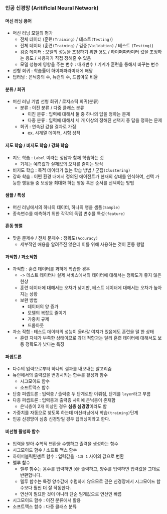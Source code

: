 ### 인공 신경망 (Aritificial Neural Network)

#### 머신 러닝 용어
- 머신 러닝 모델의 평가
  - 전체 데이터 (훈련`(Training)` / 테스트`(Testing)`)
  - 전체 데이터 (훈련`(Training)` / 검증`(Vaildation)` / 테스트 `(Testing)`)
  - 검증 데이터 : 모델의 성능을 조정하기 위한 용도 / 하이퍼파라미터 값을 조정하는 용도 / 사용자가 직접 정해줄 수 있음
  - 모델 성능에 영향을 주는 변수 : 매개변수 / 기계가 훈련을 통해서 바꾸는 변수
- 선형 회귀 : 학습률이 하이퍼파라미터에 해당
- 딥러닝 : 은닉층의 수, 뉴런의 수, 드롭아웃 비율

#### 분류 / 회귀
- 머신 러닝 기법 선형 회귀 / 로지스틱 회귀(분류)
  - 분류 : 이진 분류 / 다중 클래스 분류
    - 이진 분류 : 입력에 대해서 둘 중 하나의 답을 정하는 문제
    - 다중 분류 : 입력에 대해서 세 개 이상의 정해진 선택지 중 답을 정하는 문제
  - 회귀 : 연속된 값을 결과로 가짐 
    - ex. 시계열 데이터, 시험 성적

#### 지도 학습 / 비지도 학습 / 강화 학습
- 지도 학습 : `Label` 이라는 정답과 함께 학습하는 것
  - 기계는 예측값과 실제값의 오차를 줄이는 방식
- 비지도 학습 : 목적 데이터가 없는 학습 방법 / 군집`(Clustering)`
- 강화 학습 : 어떤 환경 내에서 정의된 에이전트가 현재의 상태를 인식하여, 선택 가능한 행동들 중 보상을 최대화 하는 행동 혹은 순서를 선택하는 방법

#### 샘플 / 특성
- 머신 러닝에서의 하나의 데이터, 하나의 행을 샘플`(Sample)`
- 종속변수를 예측하기 위한 각각의 독립 변수를 특성`(feature)`

#### 혼동 행렬
- 맞춘 문제수 / 전체 문제수 : 정확도`(Accuracy)`
  - 세부적인 애용을 알려주진 않은데 이를 위해 사용하는 것이 혼동 행렬

#### 과적합 / 과소적합
- 과적합 : 훈련 데이터를 과하게 학습한 경우
  - -> 테스트 데이터나 실제 서비스에서의 데이터에 대해서는 정확도가 좋지 않은 현상
  - 훈련 데이터에 대해서는 오차가 낮지만, 테스트 데이터에 대해서는 오차가 높아지는 상황
  - 보완 방법
    - 데이터의 양 증가
    - 모델의 복잡도 줄이기
    - 가중치 규제
    - 드롭아웃
- 과소 작합 : 테스트 데이터의 성능이 올라갈 여지가 있음에도 훈련을 덜 한 상태
  - 훈련 자체가 부족한 상태이므로 과대 적합과는 달리 훈련 데이터에 대해서도 보통 정확도가 낮다는 특징

#### 퍼셉트론
- 다수의 입력으로부터 하나의 결과를 내보내는 알고리즘
- 뉴런에서의 출력값을 변경시키는 합수를 활성화 함수
  - 시그모이드 함수
  - 소프트맥스 함수
- 단층 퍼셉트론 : 입력층 / 출력층 두 단계로만 이뤄짐, 단계를 `layer`라고 부름
- 다층 퍼셉트론 : 입력층과 출력층 사이에 은닉층이 존재함
  - 은닉층이 2개 이상인 경우 **심층 심경망**이라도 함
- 가중치를 자동으로 찾도록 하는데 머신러닝에서 학습`(training)`단계
- 인공 신경망이 심층 신경망일 경우 딥러닝이라고 한다.

#### 비선형 활성화 함수
- 입력을 받아 수학적 변환을 수행하고 출력을 생성하는 함수
- 시그모이드 함수 / 소프트 맥스 함수
- 하이퍼볼릭탄젠트 함수 : 입력값을 `-1과 1` 사이의 값으로 변환
- 렐루 함수
  - 렐루 함수는 음수를 입력하면 `0`을 출력하고, 양수를 입력하면 입력값을 그대로 반환합니다. 
  - 렐루 함수는 특정 양수값에 수렴하지 않으므로 깊은 신경망에서 시그모이드 함수보다 훨씬 더 잘 작동한다.
  - 연산이 필요한 것이 아니라 단순 임계값으로 연산인 빠름
- 시그모이드 함수 : 이진 분류에서 활용
- 소프트맥스 함수 : 다중 클래스 분류